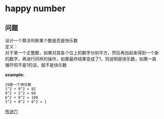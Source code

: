 # happy number
## 问题
设计一个算法判断某个数是否是快乐数  
定义：  
对于某一个正整数，如果对其各个位上的数字分别平方，然后再加起来得到一个新的数字，再进行同样的操作，如果最终结果变成了1，则说明是快乐数，如果一直循环但不是1的话，就不是快乐数  

**example:**
```
19是一个快乐数
1^2 + 9^2 = 82
8^2 + 2^2 = 68
6^2 + 8^2 = 100
1^2 + 0^2 + 0^2 = 1
```

[传送门](https://leetcode.com/problems/happy-number/description/)